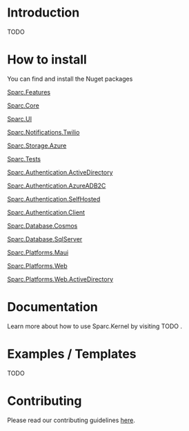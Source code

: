 # Introduction 
TODO

# How to install
You can find and install the Nuget packages

[Sparc.Features](https://www.nuget.org/packages/Sparc.Features/)

[Sparc.Core](https://www.nuget.org/packages/Sparc.Core/)

[Sparc.UI](https://www.nuget.org/packages/Sparc.UI/)

[Sparc.Notifications.Twilio](https://www.nuget.org/packages/Sparc.Notifications.Twilio/)

[Sparc.Storage.Azure](https://www.nuget.org/packages/Sparc.Storage.Azure/)

[Sparc.Tests](https://www.nuget.org/packages/Sparc.Tests/)

[Sparc.Authentication.ActiveDirectory](https://www.nuget.org/packages/Sparc.Authentication.ActiveDirectory/)

[Sparc.Authentication.AzureADB2C](https://www.nuget.org/packages/Sparc.Authentication.AzureADB2C/)

[Sparc.Authentication.SelfHosted](https://www.nuget.org/packages/Sparc.Authentication.SelfHosted/)

[Sparc.Authentication.Client](https://www.nuget.org/packages/Sparc.Authentication.Client/)

[Sparc.Database.Cosmos](https://www.nuget.org/packages/Sparc.Database.Cosmos/)

[Sparc.Database.SqlServer](https://www.nuget.org/packages/Sparc.Database.SqlServer/)

[Sparc.Platforms.Maui](https://www.nuget.org/packages/Sparc.Platforms.Maui/)

[Sparc.Platforms.Web](https://www.nuget.org/packages/Sparc.Platforms.Web/)

[Sparc.Platforms.Web.ActiveDirectory](https://www.nuget.org/packages/Sparc.Platforms.Web.ActiveDirectory/)



# Documentation
Learn more about how to use Sparc.Kernel by visiting TODO []().

# Examples / Templates
TODO

# Contributing
Please read our contributing guidelines [here](./CONTRIBUTING.md). 
